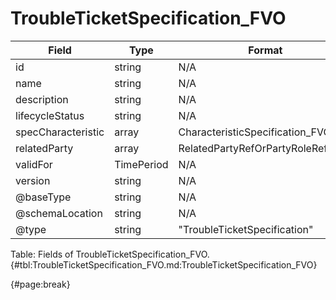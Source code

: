 <!--
    ATTENTION: This file was generated via gradle!
               Do NOT manually edit this file! Any such changes will be overwritten!
-->

# TroubleTicketSpecification_FVO

| Field | Type | Format | Required |
| ------- | ------- | ------- | --- |
| id | string | N/A | No |
| name | string | N/A | Yes |
| description | string | N/A | No |
| lifecycleStatus | string | N/A | No |
| specCharacteristic | array | CharacteristicSpecification_FVO | No |
| relatedParty | array | RelatedPartyRefOrPartyRoleRef_FVO | No |
| validFor | TimePeriod | N/A | No |
| version | string | N/A | No |
| @baseType | string | N/A | No |
| @schemaLocation | string | N/A | No |
| @type | string | "TroubleTicketSpecification" | Yes |

Table: Fields of TroubleTicketSpecification_FVO. {#tbl:TroubleTicketSpecification_FVO.md:TroubleTicketSpecification_FVO}

{#page:break}
